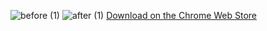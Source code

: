 ![before (1)](https://github.com/user-attachments/assets/f9f4ac75-6c50-425f-bb9e-e047984aec47)
![after (1)](https://github.com/user-attachments/assets/1cf999fa-a27d-442f-b33a-7326694d4e5e)
[Download on the Chrome Web Store]([url](https://chromewebstore.google.com/detail/toggle-reddit-sidebar/cindledgojpljflbaioimhmgbkbjffkg))
